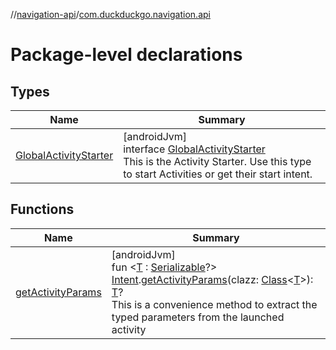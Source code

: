 //[navigation-api](../../index.md)/[com.duckduckgo.navigation.api](index.md)

# Package-level declarations

## Types

| Name | Summary |
|---|---|
| [GlobalActivityStarter](-global-activity-starter/index.md) | [androidJvm]<br>interface [GlobalActivityStarter](-global-activity-starter/index.md)<br>This is the Activity Starter. Use this type to start Activities or get their start intent. |

## Functions

| Name | Summary |
|---|---|
| [getActivityParams](get-activity-params.md) | [androidJvm]<br>fun &lt;[T](get-activity-params.md) : [Serializable](https://developer.android.com/reference/kotlin/java/io/Serializable.html)?&gt; [Intent](https://developer.android.com/reference/kotlin/android/content/Intent.html).[getActivityParams](get-activity-params.md)(clazz: [Class](https://developer.android.com/reference/kotlin/java/lang/Class.html)&lt;[T](get-activity-params.md)&gt;): [T](get-activity-params.md)?<br>This is a convenience method to extract the typed parameters from the launched activity |
